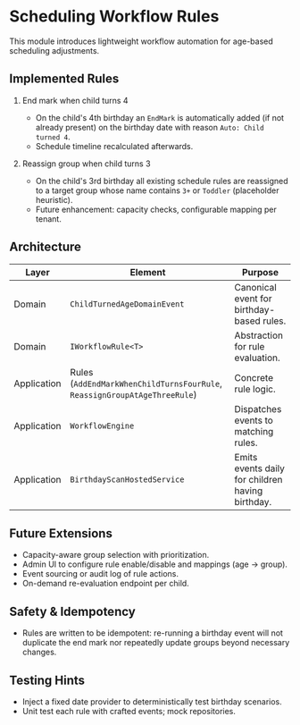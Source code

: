 # Scheduling Workflow Rules

This module introduces lightweight workflow automation for age-based scheduling adjustments.

## Implemented Rules

1. End mark when child turns 4
   - On the child's 4th birthday an `EndMark` is automatically added (if not already present) on the birthday date with reason `Auto: Child turned 4`.
   - Schedule timeline recalculated afterwards.

2. Reassign group when child turns 3
   - On the child's 3rd birthday all existing schedule rules are reassigned to a target group whose name contains `3+` or `Toddler` (placeholder heuristic).
   - Future enhancement: capacity checks, configurable mapping per tenant.

## Architecture

| Layer | Element | Purpose |
|-------|---------|---------|
| Domain | `ChildTurnedAgeDomainEvent` | Canonical event for birthday-based rules. |
| Domain | `IWorkflowRule<T>` | Abstraction for rule evaluation. |
| Application | Rules (`AddEndMarkWhenChildTurnsFourRule`, `ReassignGroupAtAgeThreeRule`) | Concrete rule logic. |
| Application | `WorkflowEngine` | Dispatches events to matching rules. |
| Application | `BirthdayScanHostedService` | Emits events daily for children having birthday. |

## Future Extensions

- Capacity-aware group selection with prioritization.
- Admin UI to configure rule enable/disable and mappings (age -> group).
- Event sourcing or audit log of rule actions.
- On-demand re-evaluation endpoint per child.

## Safety & Idempotency

- Rules are written to be idempotent: re-running a birthday event will not duplicate the end mark nor repeatedly update groups beyond necessary changes.

## Testing Hints

- Inject a fixed date provider to deterministically test birthday scenarios.
- Unit test each rule with crafted events; mock repositories.
